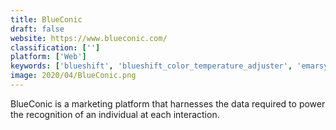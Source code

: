 ```yaml
---
title: BlueConic
draft: false 
website: https://www.blueconic.com/
classification: ['']
platform: ['Web']
keywords: ['blueshift', 'blueshift_color_temperature_adjuster', 'emarsys', 'evergage', 'exponea', 'google_analytics', 'hull', 'iterable', 'kissmetrics', 'klaviyo', 'listrak', 'lytics', 'maropost', 'matomo', 'segment', 'statcounter', 'tealium_audiencestream', 'treasure_data', 'woopra', 'zaius']
image: 2020/04/BlueConic.png
---
```

BlueConic is a marketing platform that harnesses the data required to power the recognition of an individual at each interaction.